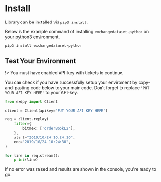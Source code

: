 # Install

Library can be installed via `pip3 install`.

Below is the example command of installing `exchangedataset-python` on your python3 environment.

```bash
pip3 install exchangedataset-python
```

## Test Your Environment

!> You must have enabled API-key with tickets to continue.

You can check if you have successfully setup your enviroment by copy-and-pasting code below to your main code.
Don't forget to replace `'PUT YOUR API KEY HERE'` to your API-key.

```python
from exdpy import Client

client = Client(apikey='PUT YOUR API KEY HERE')

req = client.replay(
    filter={
        bitmex: ['orderBookL2'],
    },
    start="2019/10/24 10:24:10",
    end="2019/10/24 10:24:30",
)

for line in req.stream():
    print(line)
```

If no error was raised and results are shown in the console, you're ready to go.
